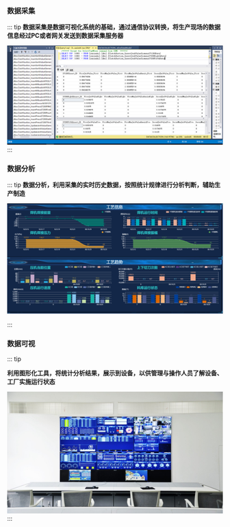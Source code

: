 ### 数据采集

::: tip 
<b>数据采集是数据可视化系统的基础，通过通信协议转换，将生产现场的数据信息经过PC或者网关发送到数据采集服务器</b>

![](/images/datacollection.png)
:::

### 数据分析

::: tip
<b>数据分析，利用采集的实时历史数据，按照统计规律进行分析判断，辅助生产制造</b>

![](/images/statistics.jpg)

:::

### 数据可视

::: tip

<b>利用图形化工具，将统计分析结果，展示到设备，以供管理与操作人员了解设备、工厂实施运行状态</b>

![](/images/software_boardxz.jpg)
:::
<!-- 
<div>
<a style="float:left;" herf="./README.md"><link>1</link>
</a> <a  style="float:right;">2</a>
</div> -->
